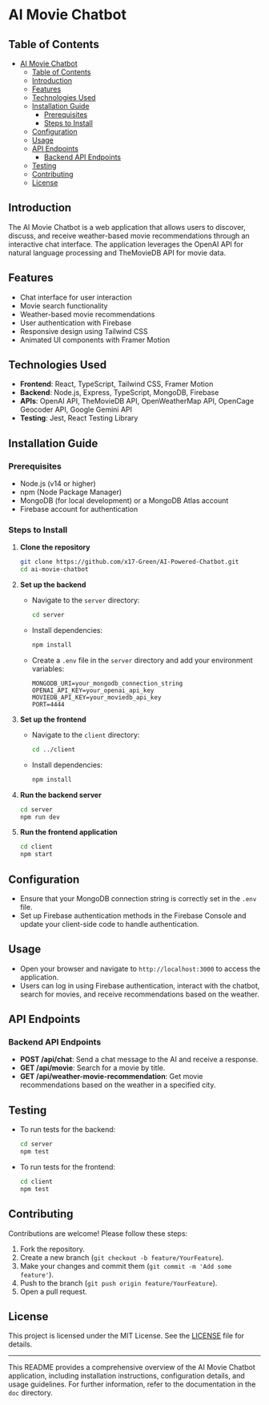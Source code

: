 # AI Movie Chatbot

## Table of Contents
- [AI Movie Chatbot](#ai-movie-chatbot)
  - [Table of Contents](#table-of-contents)
  - [Introduction](#introduction)
  - [Features](#features)
  - [Technologies Used](#technologies-used)
  - [Installation Guide](#installation-guide)
    - [Prerequisites](#prerequisites)
    - [Steps to Install](#steps-to-install)
  - [Configuration](#configuration)
  - [Usage](#usage)
  - [API Endpoints](#api-endpoints)
    - [Backend API Endpoints](#backend-api-endpoints)
  - [Testing](#testing)
  - [Contributing](#contributing)
  - [License](#license)

## Introduction
The AI Movie Chatbot is a web application that allows users to discover, discuss, and receive weather-based movie recommendations through an interactive chat interface. The application leverages the OpenAI API for natural language processing and TheMovieDB API for movie data.

## Features
- Chat interface for user interaction
- Movie search functionality
- Weather-based movie recommendations
- User authentication with Firebase
- Responsive design using Tailwind CSS
- Animated UI components with Framer Motion

## Technologies Used
- **Frontend**: React, TypeScript, Tailwind CSS, Framer Motion
- **Backend**: Node.js, Express, TypeScript, MongoDB, Firebase
- **APIs**: OpenAI API, TheMovieDB API, OpenWeatherMap API, OpenCage Geocoder API, Google Gemini API
- **Testing**: Jest, React Testing Library

## Installation Guide

### Prerequisites
- Node.js (v14 or higher)
- npm (Node Package Manager)
- MongoDB (for local development) or a MongoDB Atlas account
- Firebase account for authentication

### Steps to Install

1. **Clone the repository**
   ```bash
   git clone https://github.com/x17-Green/AI-Powered-Chatbot.git
   cd ai-movie-chatbot
   ```

2. **Set up the backend**
   - Navigate to the `server` directory:
     ```bash
     cd server
     ```
   - Install dependencies:
     ```bash
     npm install
     ```
   - Create a `.env` file in the `server` directory and add your environment variables:
     ```
     MONGODB_URI=your_mongodb_connection_string
     OPENAI_API_KEY=your_openai_api_key
     MOVIEDB_API_KEY=your_moviedb_api_key
     PORT=4444
     ```

3. **Set up the frontend**
   - Navigate to the `client` directory:
     ```bash
     cd ../client
     ```
   - Install dependencies:
     ```bash
     npm install
     ```

4. **Run the backend server**
   ```bash
   cd server
   npm run dev
   ```

5. **Run the frontend application**
   ```bash
   cd client
   npm start
   ```

## Configuration
- Ensure that your MongoDB connection string is correctly set in the `.env` file.
- Set up Firebase authentication methods in the Firebase Console and update your client-side code to handle authentication.

## Usage
- Open your browser and navigate to `http://localhost:3000` to access the application.
- Users can log in using Firebase authentication, interact with the chatbot, search for movies, and receive recommendations based on the weather.

## API Endpoints
### Backend API Endpoints
- **POST /api/chat**: Send a chat message to the AI and receive a response.
- **GET /api/movie**: Search for a movie by title.
- **GET /api/weather-movie-recommendation**: Get movie recommendations based on the weather in a specified city.

## Testing
- To run tests for the backend:
  ```bash
  cd server
  npm test
  ```
- To run tests for the frontend:
  ```bash
  cd client
  npm test
  ```

## Contributing
Contributions are welcome! Please follow these steps:
1. Fork the repository.
2. Create a new branch (`git checkout -b feature/YourFeature`).
3. Make your changes and commit them (`git commit -m 'Add some feature'`).
4. Push to the branch (`git push origin feature/YourFeature`).
5. Open a pull request.

## License
This project is licensed under the MIT License. See the [LICENSE](LICENSE) file for details.

---

This README provides a comprehensive overview of the AI Movie Chatbot application, including installation instructions, configuration details, and usage guidelines. For further information, refer to the documentation in the `doc` directory.
